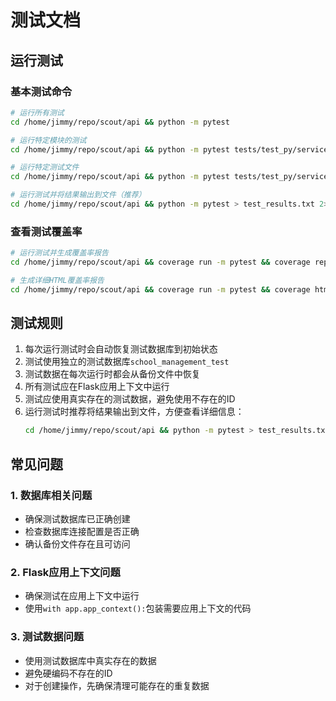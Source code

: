 # 测试文档

## 运行测试

### 基本测试命令

```bash
# 运行所有测试
cd /home/jimmy/repo/scout/api && python -m pytest

# 运行特定模块的测试
cd /home/jimmy/repo/scout/api && python -m pytest tests/test_py/services/

# 运行特定测试文件
cd /home/jimmy/repo/scout/api && python -m pytest tests/test_py/services/test_student_service.py

# 运行测试并将结果输出到文件（推荐）
cd /home/jimmy/repo/scout/api && python -m pytest > test_results.txt 2>&1 && cat test_results.txt
```

### 查看测试覆盖率

```bash
# 运行测试并生成覆盖率报告
cd /home/jimmy/repo/scout/api && coverage run -m pytest && coverage report

# 生成详细HTML覆盖率报告
cd /home/jimmy/repo/scout/api && coverage run -m pytest && coverage html
```

## 测试规则

1. 每次运行测试时会自动恢复测试数据库到初始状态
2. 测试使用独立的测试数据库`school_management_test`
3. 测试数据在每次运行时都会从备份文件中恢复
4. 所有测试应在Flask应用上下文中运行
5. 测试应使用真实存在的测试数据，避免使用不存在的ID
6. 运行测试时推荐将结果输出到文件，方便查看详细信息：
   ```bash
   cd /home/jimmy/repo/scout/api && python -m pytest > test_results.txt 2>&1 && cat test_results.txt
   ```

## 常见问题

### 1. 数据库相关问题
- 确保测试数据库已正确创建
- 检查数据库连接配置是否正确
- 确认备份文件存在且可访问

### 2. Flask应用上下文问题
- 确保测试在应用上下文中运行
- 使用`with app.app_context():`包装需要应用上下文的代码

### 3. 测试数据问题
- 使用测试数据库中真实存在的数据
- 避免硬编码不存在的ID
- 对于创建操作，先确保清理可能存在的重复数据